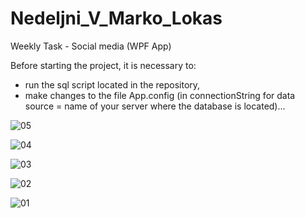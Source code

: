 # Nedeljni_V_Marko_Lokas
Weekly Task - Social media (WPF App)

Before starting the project, it is necessary to:

- run the sql script located in the repository,
- make changes to the file App.config (in connectionString for data source = name of your server where the database is located)...

![05](https://user-images.githubusercontent.com/33514039/105947413-58a56900-6069-11eb-804b-c2f4365e9102.jpg)

![04](https://user-images.githubusercontent.com/33514039/105947380-4c211080-6069-11eb-98c3-44d1ebc64482.jpg)

![03](https://user-images.githubusercontent.com/33514039/105947346-3dd2f480-6069-11eb-9b8a-796707136e84.jpg)

![02](https://user-images.githubusercontent.com/33514039/105947313-314e9c00-6069-11eb-9d96-c11378720b5b.jpg)

![01](https://user-images.githubusercontent.com/33514039/105947284-2562da00-6069-11eb-917f-8d1d29df6d17.jpg)
